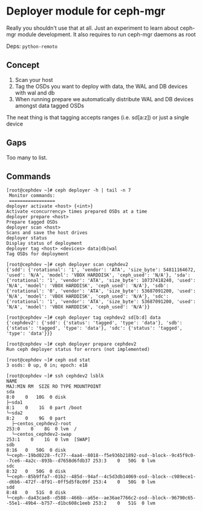 # Deployer module for ceph-mgr

Really you shouldn't use that at all. Just an experiment to learn about ceph-mgr module development.
It also requires to run ceph-mgr daemons as root

Deps: `python-remoto`

## Concept

1. Scan your host
2. Tag the OSDs you want to deploy with data, the WAL and DB devices with wal and db
3. When running prepare we automatically distribute WAL and DB devices amongst data tagged OSDs

The neat thing is that tagging accepts ranges (i.e. sd[a:z]) or just a single device

## Gaps
Too many to list.

## Commands

```
[root@cephdev ~]# ceph deployer -h | tail -n 7
 Monitor commands:
 =================
deployer activate <host> {<int>}                                                  Activate <concurrency> times prepared OSDs at a time
deployer prepare <host>                                                           Prepare tagged OSDs
deployer scan <host>                                                              Scans and save the host drives
deployer status                                                                   Display status of deployment
deployer tag <host> <devices> data|db|wal                                         Tag OSDs for deployment
```

```
[root@cephdev ~]# ceph deployer scan cephdev2
{'sdd': {'rotational': '1', 'vendor': 'ATA', 'size_byte': 54811164672, 'used': 'N/A', 'model': 'VBOX HARDDISK', 'ceph_used': 'N/A'}, 'sda': {'rotational': '1', 'vendor': 'ATA', 'size_byte': 10737418240, 'used': 'N/A', 'model': 'VBOX HARDDISK', 'ceph_used': 'N/A'}, 'sdb': {'rotational': '0', 'vendor': 'ATA', 'size_byte': 53687091200, 'used': 'N/A', 'model': 'VBOX HARDDISK', 'ceph_used': 'N/A'}, 'sdc': {'rotational': '1', 'vendor': 'ATA', 'size_byte': 53687091200, 'used': 'N/A', 'model': 'VBOX HARDDISK', 'ceph_used': 'N/A'}}
```

```
[root@cephdev ~]# ceph deployer tag cephdev2 sd[b:d] data
{'cephdev2': {'sdd': {'status': 'tagged', 'type': 'data'}, 'sdb': {'status': 'tagged', 'type': 'data'}, 'sdc': {'status': 'tagged', 'type': 'data'}}}
```

```
[root@cephdev ~]# ceph deployer prepare cephdev2
Run ceph deployer status for errors (not implemented)
```

```
[root@cephdev ~]# ceph osd stat
3 osds: 0 up, 0 in; epoch: e18
```

```
[root@cephdev ~]# ssh cephdev2 lsblk
NAME                                                                                                  MAJ:MIN RM  SIZE RO TYPE MOUNTPOINT
sda                                                                                                     8:0    0   10G  0 disk
├─sda1                                                                                                  8:1    0    1G  0 part /boot
└─sda2                                                                                                  8:2    0    9G  0 part
  ├─centos_cephdev2-root                                                                              253:0    0    8G  0 lvm  /
  └─centos_cephdev2-swap                                                                              253:1    0    1G  0 lvm  [SWAP]
sdb                                                                                                     8:16   0   50G  0 disk
└─ceph--19bd0228--fc77--4aa4--8018--f5e936b21892-osd--block--9c45f9c0--7ce6--4a2c--893b--d7658d6fdb37 253:3    0   50G  0 lvm
sdc                                                                                                     8:32   0   50G  0 disk
└─ceph--85b9ffa7--01b2--485d--94af--4c5d3db14069-osd--block--c989ece1--d6b6--472f--8f91--0ff5d5f8c09f 253:4    0   50G  0 lvm
sdd                                                                                                     8:48   0   51G  0 disk
└─ceph--da43cae8--d588--466b--a65e--ae36ae7766c2-osd--block--96790c65--55e1--49b4--b757--d1bc608c1eeb 253:2    0   51G  0 lvm
```
